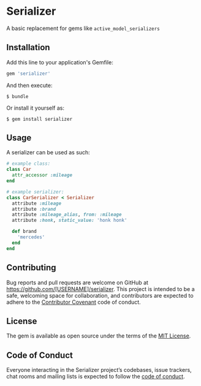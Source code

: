 # Serializer

A basic replacement for gems like `active_model_serializers`

## Installation

Add this line to your application's Gemfile:

```ruby
gem 'serializer'
```

And then execute:

    $ bundle

Or install it yourself as:

    $ gem install serializer

## Usage

A serializer can be used as such:

```ruby
# example class:
class Car
  attr_accessor :mileage
end

# example serializer:
class CarSerializer < Serializer
  attribute :mileage
  attribute :brand
  attribute :mileage_alias, from: :mileage
  attribute :honk, static_value: 'honk honk'

  def brand
    'mercedes'
  end
end
```

## Contributing

Bug reports and pull requests are welcome on GitHub at https://github.com/[USERNAME]/serializer. This project is intended to be a safe, welcoming space for collaboration, and contributors are expected to adhere to the [Contributor Covenant](http://contributor-covenant.org) code of conduct.

## License

The gem is available as open source under the terms of the [MIT License](https://opensource.org/licenses/MIT).

## Code of Conduct

Everyone interacting in the Serializer project’s codebases, issue trackers, chat rooms and mailing lists is expected to follow the [code of conduct](https://github.com/[USERNAME]/serializer/blob/master/CODE_OF_CONDUCT.md).
